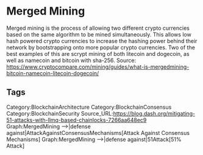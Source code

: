 # Merged Mining

Merged mining is the process of allowing two different crypto currencies
based on the same algorithm to be mined simultaneously. This allows low
hash powered crypto currencies to increase the hashing power behind their
network by bootstrapping onto more popular crypto currencies. Two of the
best examples of this are scrypt mining of both litecoin and dogecoin, as well
as namecoin and bitcoin with sha-256.
Source: https://www.cryptocompare.com/mining/guides/what-is-mergedmining-bitcoin-namecoin-litecoin-dogecoin/

## Tags

Category:BlockchainArchitecture
Category:BlockchainConsensus
Category:BlockchainSecurity
Source_URL:https://blog.dash.org/mitigating-51-attacks-with-llmq-based-chainlocks-7266aa648ec9
Graph:MergedMining -->|defense against|AttackAgainstConsensusMechanisms[Attack Against Consensus Mechanisms]
Graph:MergedMining -->|defense against|51Attack[51% Attack]
